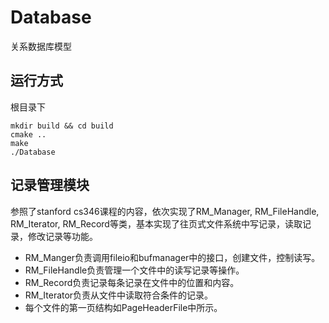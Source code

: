 # Database
关系数据库模型



## 运行方式

根目录下

```
mkdir build && cd build
cmake ..
make
./Database
```



## 记录管理模块

参照了stanford cs346课程的内容，依次实现了RM_Manager, RM_FileHandle, RM_Iterator, RM_Record等类，基本实现了往页式文件系统中写记录，读取记录，修改记录等功能。

* RM_Manger负责调用fileio和bufmanager中的接口，创建文件，控制读写。
* RM_FileHandle负责管理一个文件中的读写记录等操作。
* RM_Record负责记录每条记录在文件中的位置和内容。
* RM_Iterator负责从文件中读取符合条件的记录。
* 每个文件的第一页结构如PageHeaderFile中所示。

